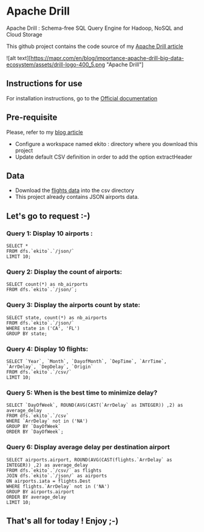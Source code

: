 # Apache Drill
Apache Drill : Schema-free SQL Query Engine for Hadoop, NoSQL and Cloud Storage

This github project contains the code source of my [Apache Drill article](https://www.ekito.fr/people/wp-admin/post.php?post=9781)

![alt text][https://mapr.com/en/blog/importance-apache-drill-big-data-ecosystem/assets/drill-logo-400_5.png "Apache Drill"]


## Instructions for use

For installation instructions, go to the [Official documentation](https://drill.apache.org/docs/installing-drill-in-embedded-mode)

## Pre-requisite
Please, refer to my [blog article](https://www.ekito.fr/people/?p=9781)
- Configure a workspace named ekito : directory where you download this project
- Update default CSV definition in order to add the option extractHeader

## Data
- Download the [flights data](http://stat-computing.org/dataexpo/2009/) into the csv directory
- This project already contains JSON airports data.

## Let's go to request :-)

### Query 1: Display 10 airports :
```
SELECT *
FROM dfs.`ekito`.`/json/`
LIMIT 10;
```

### Query 2: Display the count of airports:
```
SELECT count(*) as nb_airports
FROM dfs.`ekito`.`/json/`;
```

### Query 3: Display the  airports count by state:
```
SELECT state, count(*) as nb_airports
FROM dfs.`ekito`.`/json/`
WHERE state in ('CA', 'FL')
GROUP BY state;
```


### Query 4: Display 10 flights:
```
SELECT `Year`, `Month`, `DayofMonth`, `DepTime`, `ArrTime`, `ArrDelay`, `DepDelay`, `Origin`
FROM dfs.`ekito`.`/csv/`
LIMIT 10;
```


### Query 5: When is the best time to minimize delay?
```
SELECT `DayOfWeek`, ROUND(AVG(CAST(`ArrDelay` as INTEGER)) ,2) as average_delay
FROM dfs.`ekito`.`/csv`
WHERE `ArrDelay` not in ('NA')
GROUP BY `DayOfWeek`
ORDER BY `DayOfWeek`;
```


### Query 6: Display average delay per destination airport
```
SELECT airports.airport, ROUND(AVG(CAST(flights.`ArrDelay` as INTEGER)) ,2) as average_delay
FROM dfs.`ekito`.`/csv/` as flights
JOIN dfs.`ekito`.`/json/` as airports
ON airports.iata = flights.Dest
WHERE flights.`ArrDelay` not in ('NA')
GROUP BY airports.airport
ORDER BY average_delay
LIMIT 10;
```

## That's all for today ! Enjoy ;-)